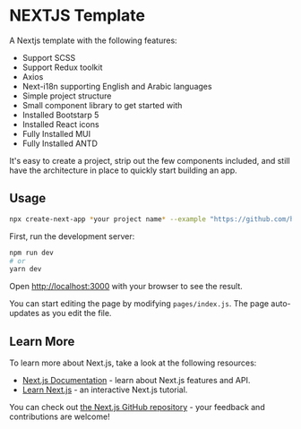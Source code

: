 # NEXTJS Template

A Nextjs template with the following features:

-   Support SCSS
-   Support Redux toolkit
-   Axios
-   Next-i18n supporting English and Arabic languages
-   Simple project structure
-   Small component library to get started with
-   Installed Bootstarp 5
-   Installed React icons
-   Fully Installed MUI
-   Fully Installed ANTD

It's easy to create a project, strip out the few components included, and still have the architecture in place to quickly start building an app.

## Usage

```bash
npx create-next-app *your project name* --example "https://github.com/husam287/nextjs-templete"
```

First, run the development server:

```bash
npm run dev
# or
yarn dev
```

Open [http://localhost:3000](http://localhost:3000) with your browser to see the result.

You can start editing the page by modifying `pages/index.js`. The page auto-updates as you edit the file.

## Learn More

To learn more about Next.js, take a look at the following resources:

-   [Next.js Documentation](https://nextjs.org/docs) - learn about Next.js features and API.
-   [Learn Next.js](https://nextjs.org/learn) - an interactive Next.js tutorial.

You can check out [the Next.js GitHub repository](https://github.com/vercel/next.js/) - your feedback and contributions are welcome!
